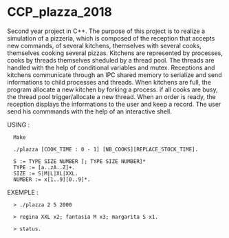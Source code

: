 # CCP_plazza_2018

Second year project in C++. The purpose of this project is to realize a simulation of a pizzeria, which is composed of the reception that accepts new commands, of several kitchens, themselves with several cooks, themselves cooking several pizzas.
Kitchens are represented by processes, cooks by threads themselves sheduled by a thread pool.
The threads are handled with the help of conditional variables and mutex.
Receptions and kitchens communicate through an IPC shared memory to serialize and send informations to child processes and threads. When kitchens are full, the program allocate a new kitchen by forking a process. if all cooks are busy, the thread pool trigger/allocate a new thread.
When an order is ready, the reception displays the informations to the user and keep a record.
The user send his commmands with the help of an interactive shell.

USING :

      Make
      
      ./plazza [COOK_TIME : 0 - 1] [NB_COOKS][REPLACE_STOCK_TIME].
      
      S := TYPE SIZE NUMBER [; TYPE SIZE NUMBER]*
      TYPE := [a..zA..Z]+.      
      SIZE := S|M|L|XL|XXL.
      NUMBER := x[1..9][0..9]*.
   
EXEMPLE :
      
      > ./plazza 2 5 2000
      
      > regina XXL x2; fantasia M x3; margarita S x1.

      > status.



